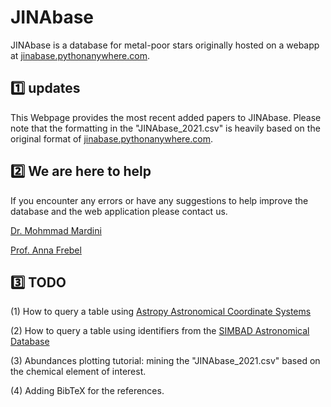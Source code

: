 # JINAbase
JINAbase is a database for metal-poor stars originally hosted on a webapp at [jinabase.pythonanywhere.com](https://jinabase.pythonanywhere.com).

:one: updates
-------------
This Webpage provides the most recent added papers to JINAbase. Please note that the formatting in the "JINAbase_2021.csv" is heavily based on the original format of [jinabase.pythonanywhere.com](https://jinabase.pythonanywhere.com).

:two: We are here to help
-------------------------
If you encounter any errors or have any suggestions to help improve the database and the web application please contact us.

[Dr. Mohmmad Mardini](mailto:mardini_mohammad@hotmail.com?subject=[GitHub]%20Source%20Han%20Sans)
 
[Prof. Anna Frebel](mailto:afrebel@mit.edu?subject=[GitHub]%20Source%20Han%20Sans)


:three: TODO
-------------
(1) How to query a table using [Astropy Astronomical Coordinate Systems](https://docs.astropy.org/en/stable/coordinates/index.html)

(2) How to query a table using identifiers from the [SIMBAD Astronomical Database](http://simbad.cds.unistra.fr/simbad/)

(3) Abundances plotting tutorial: mining the "JINAbase_2021.csv" based on the chemical element of interest.

(4) Adding BibTeX for the references.

